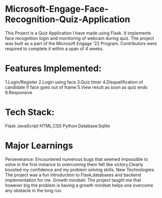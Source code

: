 # Microsoft-Engage-Face-Recognition-Quiz-Application
This Project is a Quiz Application I have made using Flask. 
It implements face recognition login and monitoring of webcam during quiz.
The project was built as a part of the Microsoft Engage '22 Program. Contributors were required to complete it within a span of 4 weeks.

# Features Implemented:
1.Login/Register
2.Login using face
3.Quiz timer
4.Disqualification of candidate if face goes out of frame
5.View result as soon as quiz ends
6.Responsive 

# Tech Stack:
Flask
JavaScript
HTML,CSS
Python
Database:Sqlite

# Major Learnings

Perseverance: Encountered numerous bugs that seemed impossible to solve in the first instance to overcoming them felt like victory.Clearly boosted my confidence and my problem solving skills.
New Technologies: The project was a fun introduction to Flask,databases and backend implementation for me.
Growth mindset: The project taught me that however big the problem is having a growth mindset helps one overcome any obstacle in the long run.
